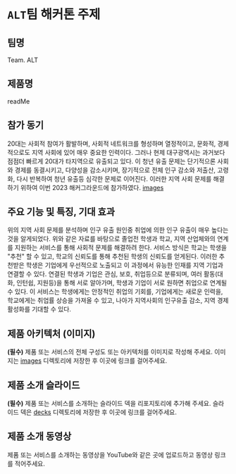 # `ALT`팀 해커톤 주제

## 팀명

Team. ALT

## 제품명

 readMe

## 참가 동기

 20대는 사회적 참여가 활발하며, 사회적 네트워크를 형성하며 열정적이고, 문화적, 경제적으로도 지역 사회에 있어 매우 중요한 인력이다.
 그러나 현제 대구광역시는 과거보다 점점더 빠르게 20대가 타지역으로 유출되고 있다.
 이 청년 유출 문제는 단기적으론 사회와 경제를 동결시키고, 다양성을 감소시키며,
 장기적으로 전체 인구 감소와 저출산, 고령화, 다시 반복하여 청년 유출등 심각한 문제로 이어진다.
 이러한 지역 사회 문제를 해결하기 위하여 이번 2023 해커그라운드에 참가하였다.
 [images](./images/chart1.png)
## 주요 기능 및 특징, 기대 효과

 위의 지역 사회 문제를 분석하며 인구 유출 원인중 취업에 의한 인구 유출이 매우 높다는 것을 알게되었다.
 위와 같은 자료를 바탕으로 졸업전 학생과 학교, 지역 산업체와의 연계를 지원하는 서비스를 통해 사회적 문제를 해결하려 한다.
 서비스 방식은 학교는 학생을 "추천" 할 수 있고, 학교의 신뢰도를 통해 추천된 학생의 신뢰도를 얻게된다.
 이러한 추천받은 학생은 기업에게 우선적으로 노출되고 이 과정에서 유능한 인재를 지역 기업과 연결할 수 있다.
 연결된 학생과 기업은 관심, 보호, 취업등으로 분류되며, 여러 활동(대화, 인턴쉽, 지원등)을 통해 서로 알아가며, 학생과 기업이 서로 원하면 취업으로 연계될 수 있다.
 이 서비스는 학생에게는 안정적인 취업의 기회를, 기업에게는 새로운 인력을, 학교에게는 취업률 상승을 가져올 수 있고, 나아가 지역사회의 인구유출 감소, 지역 경제 활성화를 기대할 수 있다.
 

## 제품 아키텍처 (이미지)

**(필수)** 제품 또는 서비스의 전체 구성도 또는 아키텍처를 이미지로 작성해 주세요. 이미지는 [images](./images) 디렉토리에 저장한 후 이곳에 링크를 걸어주세요.

## 제품 소개 슬라이드

**(필수)** 제품 또는 서비스를 소개하는 슬라이드 덱을 리포지토리에 추가해 주세요. 슬라이드 덱은 [decks](./decks/ReadMe_ALT.pptx) 디렉토리에 저장한 후 이곳에 링크를 걸어주세요.

## 제품 소개 동영상

제품 또는 서비스를 소개하는 동영상을 YouTube와 같은 곳에 업로드하고 동영상 링크를 적어주세요.
